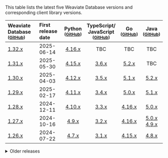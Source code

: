 This table lists the latest five Weaviate Database versions and corresponding client library versions.

| Weaviate Database <br/><small>([GitHub][cWeaviate])</small>         | First <br/>release date |                  Python <br/><small>([GitHub][cPython])</small>                   |  TypeScript/ <br/>JavaScript <br/><small>([GitHub][cTypeScript])</small>   |                    Go <br/><small>([GitHub][cGo])</small>                     |                                                 Java <br/><small>([GitHub][cJava])</small>                                                  |
| :------------------------------------------------------------------ | :---------------------- | :-------------------------------------------------------------------------------: | :------------------------------------------------------------------------: | :---------------------------------------------------------------------------: | :-----------------------------------------------------------------------------------------------------------------------------------------: |
| [1.32.x](https://github.com/weaviate/weaviate/releases/tag/v1.32.0) | 2025-06-14              | [4.16.x](https://github.com/weaviate/weaviate-python-client/releases/tag/v4.16.0) |                                    TBC                                     |                                      TBC                                      |                                                                     TBC                                                                     |
| [1.31.x](https://github.com/weaviate/weaviate/releases/tag/v1.31.0) | 2025-05-30              | [4.15.x](https://github.com/weaviate/weaviate-python-client/releases/tag/v4.15.0) | [3.6.x](https://github.com/weaviate/typescript-client/releases/tag/v3.6.0) |  [5.2.x](https://github.com/weaviate/weaviate-go-client/releases/tag/v5.2.0)  |                                                                     TBC                                                                     |
| [1.30.x](https://github.com/weaviate/weaviate/releases/tag/v1.30.0) | 2025-04-03              | [4.12.x](https://github.com/weaviate/weaviate-python-client/releases/tag/v4.12.0) | [3.5.x](https://github.com/weaviate/typescript-client/releases/tag/v3.5.0) |  [5.1.x](https://github.com/weaviate/weaviate-go-client/releases/tag/v5.1.0)  |                                     [5.2.x](https://github.com/weaviate/java-client/releases/tag/5.2.0)                                     |
| [1.29.x](https://github.com/weaviate/weaviate/releases/tag/v1.29.0) | 2025-02-17              | [4.11.x](https://github.com/weaviate/weaviate-python-client/releases/tag/v4.11.0) | [3.4.x](https://github.com/weaviate/typescript-client/releases/tag/v3.4.0) |  [5.0.x](https://github.com/weaviate/weaviate-go-client/releases/tag/v5.0.0)  |                                     [5.1.x](https://github.com/weaviate/java-client/releases/tag/5.1.0)                                     |
| [1.28.x](https://github.com/weaviate/weaviate/releases/tag/v1.28.0) | 2024-12-11              | [4.10.x](https://github.com/weaviate/weaviate-python-client/releases/tag/v4.10.0) | [3.3.x](https://github.com/weaviate/typescript-client/releases/tag/v3.3.0) | [4.16.x](https://github.com/weaviate/weaviate-go-client/releases/tag/v4.16.0) |                                     [5.0.x](https://github.com/weaviate/java-client/releases/tag/5.0.0)                                     |
| [1.27.x](https://github.com/weaviate/weaviate/releases/tag/v1.27.0) | 2024-10-16              |  [4.9.x](https://github.com/weaviate/weaviate-python-client/releases/tag/v4.9.0)  | [3.2.x](https://github.com/weaviate/typescript-client/releases/tag/v3.2.0) | [4.16.x](https://github.com/weaviate/weaviate-go-client/releases/tag/v4.16.0) | [5.0.x](https://github.com/weaviate/java-client/releases/tag/5.0.0)<br/>[4.9.x](https://github.com/weaviate/java-client/releases/tag/4.9.0) |
| [1.26.x](https://github.com/weaviate/weaviate/releases/tag/v1.26.0) | 2024-07-22              |  [4.7.x](https://github.com/weaviate/weaviate-python-client/releases/tag/v4.7.0)  | [3.1.x](https://github.com/weaviate/typescript-client/releases/tag/v3.1.0) | [4.15.x](https://github.com/weaviate/weaviate-go-client/releases/tag/v4.15.0) |                                     [4.8.x](https://github.com/weaviate/java-client/releases/tag/4.8.0)                                     |

<details>
    <summary>Older releases</summary>

| Weaviate Database <br/><small>([GitHub][cWeaviate])</small>         | First <br/>release date |                 Python <br/><small>([GitHub][cPython])</small>                  |  TypeScript/ <br/>JavaScript <br/><small>([GitHub][cTypeScript])</small>   |                    Go <br/><small>([GitHub][cGo])</small>                     |             Java <br/><small>([GitHub][cJava])</small>              |
| :------------------------------------------------------------------ | :---------------------- | :-----------------------------------------------------------------------------: | :------------------------------------------------------------------------: | :---------------------------------------------------------------------------: | :-----------------------------------------------------------------: |
| [1.25.x](https://github.com/weaviate/weaviate/releases/tag/v1.25.0) | 2024-05-10              | [4.6.x](https://github.com/weaviate/weaviate-python-client/releases/tag/v4.6.0) | [2.1.x](https://github.com/weaviate/typescript-client/releases/tag/v2.1.0) | [4.13.x](https://github.com/weaviate/weaviate-go-client/releases/tag/v4.13.0) | [4.6.x](https://github.com/weaviate/java-client/releases/tag/4.6.0) |
| [1.24.x](https://github.com/weaviate/weaviate/releases/tag/v1.24.0) | 2024-02-27              | [4.5.x](https://github.com/weaviate/weaviate-python-client/releases/tag/v4.5.0) | [2.0.x](https://github.com/weaviate/typescript-client/releases/tag/v2.0.0) | [4.10.x](https://github.com/weaviate/weaviate-go-client/releases/tag/v4.10.0) | [4.4.x](https://github.com/weaviate/java-client/releases/tag/4.4.0) |
| 1.23.x                                                              | 2023-12-18              |                                     3.26.x                                      |                                   1.5.x                                    |                                    4.10.x                                     |                                4.4.x                                |
| 1.22.x                                                              | 2023-10-27              |                                     3.25.x                                      |                                   1.5.x                                    |                                    4.10.x                                     |                                4.3.x                                |
| 1.21.x                                                              | 2023-08-17              |                                     3.22.x                                      |                                   1.4.x                                    |                                     4.9.x                                     |                                4.2.x                                |
| 1.20.x                                                              | 2023-07-06              |                                     3.22.x                                      |                                   1.1.x                                    |                                     4.7.x                                     |                                4.2.x                                |
| 1.19.x                                                              | 2023-05-04              |                                     3.17.x                                      |               1.1.x[<sup>1</sup>](#typescript-client-change)               |                                     4.7.x                                     |                                4.0.x                                |
| 1.18.x                                                              | 2023-03-07              |                                     3.13.x                                      |                                   2.14.x                                   |                                     4.6.x                                     |                                3.6.x                                |
| 1.17.x                                                              | 2022-12-20              |                                      3.9.x                                      |                                   2.14.x                                   |                                     4.5.x                                     |                                3.5.x                                |
| 1.16.x                                                              | 2022-10-31              |                                      3.8.x                                      |                                   2.13.x                                   |                                     4.4.x                                     |                                3.4.x                                |
| 1.15.x                                                              | 2022-09-07              |                                      3.6.x                                      |                                   2.12.x                                   |                                     4.3.x                                     |                                3.3.x                                |
| 1.14.x                                                              | 2022-07-07              |                                      3.6.x                                      |                                   2.11.x                                   |                                     4.2.x                                     |                                3.2.x                                |
| 1.13.x                                                              | 2022-05-03              |                                      3.4.x                                      |                                   2.9.x                                    |                                     4.0.x                                     |                                2.4.x                                |
| 1.12.x                                                              | 2022-04-05              |                                      3.4.x                                      |                                   2.8.x                                    |                                     3.0.x                                     |                                2.3.x                                |
| 1.11.x                                                              | 2022-03-14              |                                      3.2.x                                      |                                   2.7.x                                    |                                     2.6.x                                     |                                2.3.x                                |
| 1.10.x                                                              | 2022-01-27              |                                      3.1.x                                      |                                   2.5.x                                    |                                     2.4.x                                     |                                2.1.x                                |
| 1.9.x                                                               | 2021-12-10              |                                      3.1.x                                      |                                   2.4.x                                    |                                     2.4.x                                     |                                2.1.x                                |
| 1.8.x                                                               | 2021-11-30              |                                      3.1.x                                      |                                   2.4.x                                    |                                     2.3.x                                     |                                1.1.x                                |
| 1.7.x                                                               | 2021-09-01              |                                      3.1.x                                      |                                   2.4.x                                    |                                     2.3.x                                     |                                1.1.x                                |
| 1.6.x                                                               | 2021-08-11              |                                      2.4.x                                      |                                   2.3.x                                    |                                     2.2.x                                     |                                1.0.x                                |
| 1.5.x                                                               | 2021-07-13              |                                      2.2.x                                      |                                   2.1.x                                    |                                     2.1.x                                     |                                1.0.x                                |
| 1.4.x                                                               | 2021-06-09              |                                      2.2.x                                      |                                   2.1.x                                    |                                     2.1.x                                     |                                1.0.x                                |
| 1.3.x                                                               | 2021-04-23              |                                      2.2.x                                      |                                   2.1.x                                    |                                     2.1.x                                     |                                1.0.x                                |
| 1.2.x                                                               | 2021-03-15              |                                      2.2.x                                      |                                   2.0.x                                    |                                     1.1.x                                     |                                  -                                  |
| 1.1.x                                                               | 2021-02-10              |                                      2.1.x                                      |                                     -                                      |                                       -                                       |                                  -                                  |
| 1.0.x                                                               | 2021-01-14              |                                      2.0.x                                      |                                     -                                      |                                       -                                       |                                  -                                  |

#### TypeScript client change

The [TypeScript client](https://github.com/weaviate/typescript-client) replaced the [JavaScript client](https://github.com/weaviate/weaviate-javascript-client) on 2023-03-17.

[comment]: # " repo links "
[cWeaviate]: https://github.com/weaviate/weaviate/releases
[cPython]: https://github.com/weaviate/weaviate-python-client/releases
[cTypeScript]: https://github.com/weaviate/typescript-client/releases
[cGo]: https://github.com/weaviate/weaviate-go-client/releases
[cJava]: https://github.com/weaviate/java-client/releases

</details>
